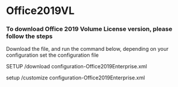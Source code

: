 # Office2019VL

### To download Office 2019 Volume License version, please follow the steps 

Download the file, and run the command below, depending on your configuration set the configuration file

SETUP /download configuration-Office2019Enterprise.xml

setup /customize configuration-Office2019Enterprise.xml

